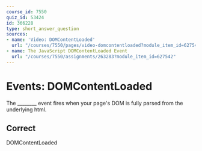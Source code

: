 ```yaml
---
course_id: 7550
quiz_id: 53424
id: 366228
type: short_answer_question
sources:
- name: 'Video: DOMContentLoaded'
  url: "/courses/7550/pages/video-domcontentloaded?module_item_id=627541"
- name: The JavaScript DOMContentLoaded Event
  url: "/courses/7550/assignments/263283?module_item_id=627542"
---
```


# Events: DOMContentLoaded

The \_\_\_\_\_\_\_\_ event fires when your page's DOM is fully parsed from the
underlying html.

## Correct

DOMContentLoaded
